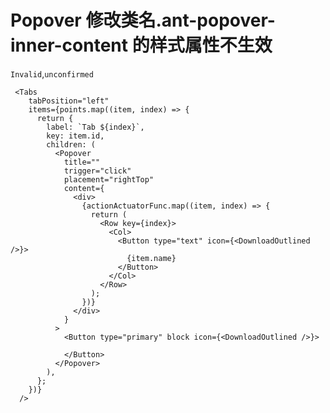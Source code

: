 # Popover 修改类名.ant-popover-inner-content 的样式属性不生效

`Invalid`,`unconfirmed`

     <Tabs
        tabPosition="left"
        items={points.map((item, index) => {
          return {
            label: `Tab ${index}`,
            key: item.id,
            children: (
              <Popover
                title=""
                trigger="click"
                placement="rightTop"
                content={
                  <div>
                    {actionActuatorFunc.map((item, index) => {
                      return (
                        <Row key={index}>
                          <Col>
                            <Button type="text" icon={<DownloadOutlined />}>
                              {item.name}
                            </Button>
                          </Col>
                        </Row>
                      );
                    })}
                  </div>
                }
              >
                <Button type="primary" block icon={<DownloadOutlined />}>

                </Button>
              </Popover>
            ),
          };
        })}
      />



